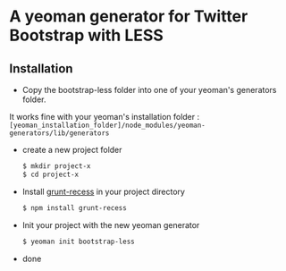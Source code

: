 # A yeoman generator for Twitter Bootstrap with LESS

## Installation

* Copy the bootstrap-less folder into one of your yeoman's generators folder.

It works fine with your yeoman's installation folder : 
`[yeoman_installation_folder]/node_modules/yeoman-generators/lib/generators`

* create a new project folder
  ```sh
  $ mkdir project-x
  $ cd project-x
  ```

* Install [grunt-recess](https://github.com/sindresorhus/grunt-recess) in your project directory
  ```sh
  $ npm install grunt-recess
  ```

* Init your project with the new yeoman generator
  ```sh
  $ yeoman init bootstrap-less
    ```

* done
